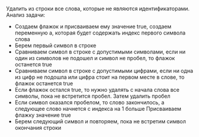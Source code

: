 Удалить из строки все слова, которые не являются идентификаторами.
Анализ задачи: 
- Создаем флажок и присваиваем ему значение true, создаем переменную а, которая будет содержать индекс первого символа слова
- Берем первый символ в строке
- Сравниваем символ в строке с допустимыми символами, если ни один из символов не подошел и символ не пробел, то флажок останется true
- Сравниваем символ в строке с допустимыми цифрами, если ни одна из цифр не подошла или цифра стоит на первом месте в слове, то флажок останется true
- Если флажок остался true, то нужно удалять с начала слова все символы, пока не встретится пробел. Затем удалить пробел
- Если символ оказался пробелом, то слово закончилось, а следующее слово начнется с индекса на 1 больше Присваиваем флажку значение true
- Берем следующий символ и повторяем, пока не встретим символ окончания строки

